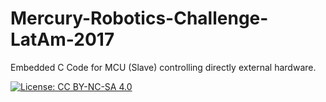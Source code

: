 # Mercury-Robotics-Challenge-LatAm-2017
Embedded C Code for MCU (Slave) controlling directly external hardware.

[![License: CC BY-NC-SA 4.0](https://img.shields.io/badge/License-CC%20BY--NC--SA%204.0-lightgrey.svg)](https://creativecommons.org/licenses/by-nc-sa/4.0/)

